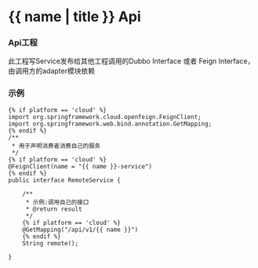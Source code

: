 # {{ name | title }} Api

### Api工程
此工程写Service发布给其他工程调用的Dubbo Interface 或者 Feign Interface，由调用方的adapter模块依赖

### 示例
```
{% if platform == 'cloud' %}
import org.springframework.cloud.openfeign.FeignClient;
import org.springframework.web.bind.annotation.GetMapping;
{% endif %}
/**
 * 用于声明消费者消费自己的服务
 */
{% if platform == 'cloud' %}
@FeignClient(name = "{{ name }}-service")
{% endif %}
public interface RemoteService {

    /**
     * 示例:调用自己的接口
     * @return result
     */
    {% if platform == 'cloud' %}
    @GetMapping("/api/v1/{{ name }}")
    {% endif %}
    String remote();

}
```